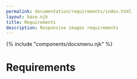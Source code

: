 ```yaml
---
permalink: documentation/requirements/index.html
layout: base.njk
title: Requirements
description: Responsive images requirements
---
```


{% include "components/docsmenu.njk" %}

# Requirements


